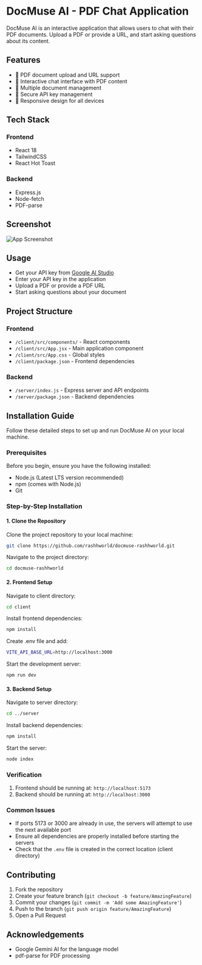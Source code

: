 # DocMuse AI - PDF Chat Application

DocMuse AI is an interactive application that allows users to chat with their PDF documents. Upload a PDF or provide a URL, and start asking questions about its content.

## Features

- 📄 PDF document upload and URL support
- 💬 Interactive chat interface with PDF content
- 🔄 Multiple document management
- 🔐 Secure API key management
- 📱 Responsive design for all devices

## Tech Stack

### Frontend

- React 18
- TailwindCSS
- React Hot Toast

### Backend

- Express.js
- Node-fetch
- PDF-parse

## Screenshot

![App Screenshot](https://i.ibb.co/mTNBxT6/screenshot.png)

## Usage

- Get your API key from [Google AI Studio](https://aistudio.google.com/app/apikey)
- Enter your API key in the application
- Upload a PDF or provide a PDF URL
- Start asking questions about your document

## Project Structure

### Frontend

- `/client/src/components/` - React components
- `/client/src/App.jsx` - Main application component
- `/client/src/App.css` - Global styles
- `/client/package.json` - Frontend dependencies

### Backend

- `/server/index.js` - Express server and API endpoints
- `/server/package.json` - Backend dependencies

## Installation Guide

Follow these detailed steps to set up and run DocMuse AI on your local machine.

### Prerequisites

Before you begin, ensure you have the following installed:

- Node.js (Latest LTS version recommended)
- npm (comes with Node.js)
- Git

### Step-by-Step Installation

#### 1. Clone the Repository

Clone the project repository to your local machine:

```bash
git clone https://github.com/rashhworld/docmuse-rashhworld.git
```

Navigate to the project directory:

```bash
cd docmuse-rashhworld
```

#### 2. Frontend Setup

Navigate to client directory:

```bash
cd client
```

Install frontend dependencies:

```bash
npm install
```

Create .env file and add:

```bash
VITE_API_BASE_URL=http://localhost:3000
```

Start the development server:

```bash
npm run dev
```

#### 3. Backend Setup

Navigate to server directory:

```bash
cd ../server
```

Install backend dependencies:

```bash
npm install
```

Start the server:

```bash
node index
```

### Verification

1. Frontend should be running at: `http://localhost:5173`
2. Backend should be running at: `http://localhost:3000`

### Common Issues

- If ports 5173 or 3000 are already in use, the servers will attempt to use the next available port
- Ensure all dependencies are properly installed before starting the servers
- Check that the `.env` file is created in the correct location (client directory)

## Contributing

1. Fork the repository
2. Create your feature branch (`git checkout -b feature/AmazingFeature`)
3. Commit your changes (`git commit -m 'Add some AmazingFeature'`)
4. Push to the branch (`git push origin feature/AmazingFeature`)
5. Open a Pull Request

## Acknowledgements

- Google Gemini AI for the language model
- pdf-parse for PDF processing
